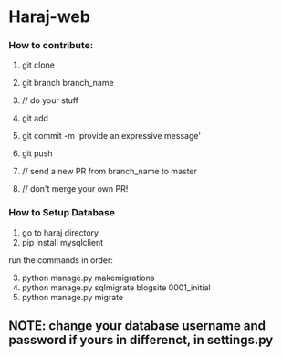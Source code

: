 # Haraj-web

### How to contribute:

1. git clone <project-url>

2. git branch branch_name

3. // do your stuff

4. git add

5. git commit -m 'provide an expressive message'

6. git push

7. // send a new PR from branch_name to master

8. // don't merge your own PR!

### How to Setup Database

1. go to haraj directory
2. pip install mysqlclient

run the commands in order:

3. python manage.py makemigrations
4. python manage.py sqlmigrate blogsite 0001_initial
5. python manage.py migrate

## NOTE: change your database username and password if yours in differenct, in settings.py
